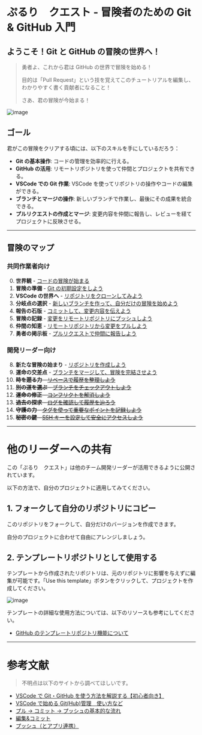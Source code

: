 # ぷるり　クエスト - 冒険者のための Git & GitHub 入門

## ようこそ！Git と GitHub の冒険の世界へ！

> 勇者よ、これから君は GitHub の世界で冒険を始める！
>
> 目的は「Pull Request」という技を覚えてこのチュートリアルを編集し、わかりやすく書く貢献者になること！
>
> さあ、君の冒険が今始まる！

![image](https://github.com/user-attachments/assets/7a35ecbc-1bb4-48cb-8561-ede7b8577957)

## ゴール

君がこの冒険をクリアする頃には、以下のスキルを手にしているだろう：

- **Git の基本操作**: コードの管理を効率的に行える。
- **GitHub の活用**: リモートリポジトリを使って仲間とプロジェクトを共有できる。
- **VSCode での Git 作業**: VSCode を使ってリポジトリの操作やコードの編集ができる。
- **ブランチとマージの操作**: 新しいブランチで作業し、最後にその成果を統合できる。
- **プルリクエストの作成とマージ**: 変更内容を仲間に報告し、レビューを経てプロジェクトに反映させる。

---

## 冒険のマップ

### 共同作業者向け

0. **世界観** - [コードの冒険が始まる](chapters/00_not_google_drive.md)
1. **冒険の準備** - [Git の初期設定をしよう](chapters/01_git_setup.md)
2. **VSCode の世界へ** - [リポジトリをクローンしてみよう](chapters/02_clone.md)
3. **分岐点の選択** - [新しいブランチを作って、自分だけの冒険を始めよう](chapters/03_branch.md)
4. **報告の石版** - [コミットして、変更内容を伝えよう](chapters/04_commit.md)
5. **冒険の記録** - [変更をリモートリポジトリにプッシュしよう](chapters/05_push.md)
6. **仲間の知恵** - [リモートリポジトリから変更をプルしよう](chapters/06_pull.md)
7. **勇者の掲示板** - [プルリクエストで仲間に報告しよう](chapters/07_pull_request.md)

### 開発リーダー向け

8. **新たな冒険の始まり** - [リポジトリを作成しよう](chapters/08_init.md)
9. **運命の交差点** - [ブランチをマージして、冒険を完結させよう](chapters/09_merge.md)
10. ~~**時を遡る力** - [リベースで履歴を整理しよう](chapters/10_rebase.md)~~
11. ~~**別の道を選ぶ** - [ブランチをチェックアウトしよう](chapters/11_checkout.md)~~
12. ~~**運命の修正** - [コンフリクトを解消しよう](chapters/12_conflicts.md)~~
13. ~~**過去の探求** - [ログを確認して履歴を辿ろう](chapters/13_log.md)~~
14. ~~**守護の力** - [タグを使って重要なポイントを記録しよう](chapters/14_tags.md)~~
15. ~~**秘密の鍵** - [SSH キーを設定して安全にアクセスしよう](chapters/15_ssh_keys.md)~~

---

# 他のリーダーへの共有

この「ぷるり　クエスト」は他のチーム開発リーダーが活用できるように公開されています。

以下の方法で、自分のプロジェクトに適用してみてください。

## 1. **フォークして自分のリポジトリにコピー**

このリポジトリをフォークして、自分だけのバージョンを作成できます。

自分のプロジェクトに合わせて自由にアレンジしましょう。

## 2. **テンプレートリポジトリとして使用する**

テンプレートから作成されたリポジトリは、元のリポジトリに影響を与えずに編集が可能です。「Use this template」ボタンをクリックして、プロジェクトを作成してください。

![image](https://github.com/user-attachments/assets/649c367f-ee83-4279-b78d-d3d99d4c4e3a)

テンプレートの詳細な使用方法については、以下のリソースも参考にしてください。

- [GitHub のテンプレートリポジトリ機能について](https://docs.github.com/en/repositories/creating-and-managing-repositories/creating-a-template-repository)

---

# 参考文献

> 不明点は以下のサイトから調べてほしいです。

- [VSCode で Git・GitHub を使う方法を解説する【初心者向き】](https://miyashimo-studio.jp/blog/detail/vscode-github/)
- [VSCode で始める Git(Hub)管理　使い方など](https://zenn.dev/kd_gamegikenblg/articles/b220e23b0b7ef9#%E4%BD%BF%E3%81%84%E6%96%B9)
- [プル → コミット → プッシュの基本的な流れ](https://zenn.dev/ojk/books/github-vscode/viewer/pull-push)
- [編集&コミット](https://zenn.dev/ojk/books/github-vscode/viewer/vscode-git#%E7%B7%A8%E9%9B%86%EF%BC%86%E3%82%B3%E3%83%9F%E3%83%83%E3%83%88)
- [プッシュ（とアプリ連携）](https://zenn.dev/ojk/books/github-vscode/viewer/vscode-git#%E3%83%97%E3%83%83%E3%82%B7%E3%83%A5%EF%BC%88%E3%81%A8%E3%82%A2%E3%83%97%E3%83%AA%E9%80%A3%E6%90%BA%EF%BC%89)
